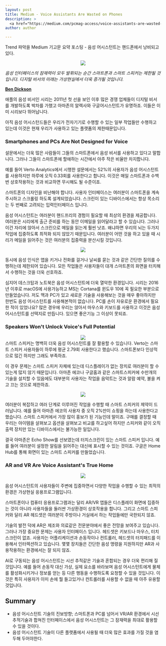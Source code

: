 ```yaml
---
layout: post
title: Medium - Voice Assistants Are Wasted on Phones
description: >
  <a href="https://medium.com/pcmag-access/voice-assistants-are-wasted-on-phones-6d8b3d20a0f">원문 - PCMag</a>
author: author

---
```

Trend 파악을 Medium 기고문 요약 포스팅 - 음성 어시스턴트는 핸드폰에서 낭비되고 있다.

<center>
<img src="https://miro.medium.com/max/1620/0*3RpsbzSBzJdMASeX"/>
</center>

<i>음성 인터페이스의 잠재력이 모두 발휘되는 순간 스마트폰과 스마트 스피커는 제한될 것입니다. 디지털 비서의 미래는 가상현실에서 더욱 증가될 것입니다.</i>

<a href="https://www.pcmag.com/author-bio/ben-dickson"><b>Ben Dickson</b></a>

애플의 음성 비서인 시리는 2011년 첫 선을 보인 이후 많은 경쟁 업체들이 디지털 비서를 개발하도록 박차를 가했고 아마존의 알렉사와 구글어시스턴트가 유명하죠. 이들은 이미 시리보다 뛰어납니다.

아직 음성 어시스턴드들은 우리가 전자기기로 수행할 수 있는 일부 작업들만 수행하고 있는데 이것은 현재 우리가 사용하고 있는 플랫폼의 제한때문입니다.

### Smartphones and PCs Are Not Designed for Voice
설문에서는 더욱 많은 사람들이 그들의 스마트폰에서 음성 비서를 사용하고 있다고 말합니다. 그러나 그들이 스마트폰에 할애하는 시간에서 아주 작은 비율만 차지합니다.

예를 들어 Verto Analytics에서 시행한 설문에서는 52%의 사용자가 음성 어시스턴트를 사용하지만 하루에 오직 0.33회를 사용한다고 합니다. 이것은 매일 스마트폰과 수백번 상호작용하는 것과 비교하면 무시해도 될 수준이죠.

스마트폰의 디자인을 비난해야 합니다. 사용자 인터페이스는 여러분이 스마트폰을 계속 주시하고 스크롤링 하도록 설계되었습니다. 스크린이 있는 디바이스에서는 항상 목소리는 두 번째로 고려되는 입력인터페이스 입니다.

음성 어시스턴트는 여러분이 핸드프리의 경험이 필요할 때 최상의 환경을 제공합니다. 여러분은 시리에게 출근 준비를 하는 동안 이메일을 읽어달라고 할 수 있습니다. 그러나 이건 자리에 앉아서 스크린으로 메일을 읽는게 훨씬 낫죠. 왜냐하면 우리의 뇌는 두가지 작업에 집중하도록 최적화 되지 않았기 때문입니다. 여러분이 어떤 것을 하고 있을 때 시리가 메일을 읽어주는 것은 여러분의 집중력을 분산시킬 것입니다.

<center>
<img src="https://miro.medium.com/max/1620/0*QvCZJqXXKmAed554"/>
</center>

동시에 음성 인식은 앱을 키거나 전화를 걸거나 날씨를 묻는 것과 같은 간단한 질의를 수행하는데 제한되어 있습니다. 모든 작업들은 사용자들이 대개 스마트폰의 화면을 터치해서 수행하는 것을 더욱 선호하죠.

심지어 데스크탑과 노트북은 음성 어시스턴트에 더욱 열악한 환경입니다. 시리는 2016년 이후로 macOS에 사용가능하고 MS는 Cortana를 윈도우 10에 꼭 필요한 부분으로 만들었습니다. 저도 맥과 PC가 있고 새로운 기술을 사용해보는 것을 매우 좋아하지만 한번도 음성 어시스턴트를 사용해본적이 없습니다. PC를 손이 자유로운 환경에서 필요한 적이 있었나요? 많은 경우에 우리는 앉아서 마우스와 키보드를 사용하고 이것은 음성 어시스턴트를 선택지로 만듭니다. 있으면 좋은기능 그 이상이 못되죠.

### Speakers Won't Unlock Voice's Full Potential
<center>
<img src="https://miro.medium.com/max/1620/0*JcKUe1rICD4YEKzT"/>
</center>
스마트 스피커는 명백히 더욱 음성 어시스턴트를 잘 활용할 수 있습니다. Verto는 스마트 스피커 사용자들이 하루에 평균 2.79회 사용한다고 했습니다. 스마트폰보다 인상적으로 많긴 하지만 그래도 부족하죠.

이 경우 문제는 스마트 스피커 자체에 있는데 디스플레이가 없는 장치로 여러분이 할 수 있는게 많지 않기 때문입니다. 아마존 에코나 구글홈과 같은 스마트스피커에 수만개의 기술을 설치할 수 있음에도 대부분의 사용자는 작업을 음악트는 것과 알람 예약, 불을 켜고 끄는 것으로 제한하죠.

<center>
<img src="https://miro.medium.com/max/1620/0*MVM06vp9o222zhHE"/>
</center>

여러분이 복잡하고 여러 단계로 이루어진 작업을 수행할 때 스마트 스피커의 제약이 드러납니다. 예를 들어 아마존 에코의 사용자 중 오직 2%만이 쇼핑을 하는데 사용한다고 했습니다. 스마트 스피커에서 가장 많이 홍보가 된 기능인데 말이죠. 구매를 결정할 때 우리는 아이템을 살펴보고 옵션을 살펴보고 비교를 하고싶어 하지만 스피커와 같이 오직 출력 장치만 있는 디바이스에서는 불가능한 일입니다.

결국 아마존은 Echo Show를 선보였는데 터치스크린이 있는 스마트 스피커 입니다. 예를 들어 여러분이 설정한 알림을 읽어주는 대신에 표시할 수 있는 것이죠. 구글은 Home Hub를 통해 화면이 있는 스마트 스피커를 만들었습니다.

### AR and VR Are Voice Assistant's True Home
<center>
<img src="https://miro.medium.com/max/1620/0*XBlO8zAGXatOBAfw"/>
</center>

음성 어시스턴트의 사용자들이 주변에 집중하면서 다양한 작업을 수행할 수 있는 최적의 환경은 가상현실 응용프로그램입니다.

스마트폰이나 컴퓨터 응용프로그램과는 달리 AR/VR 앱들은 디스플레이 화면에 집중하는 것이 아니라 사용자들을 둘러싼 가상환경이 상호작용을 합니다. 그리고 스마트 스피커와 달리 AR 헤드셋은 여러분이 주방이나 거실에서 하는 작업들에만 국한되지 않죠.

기술의 발전 덕에 AR은 제조와 의료같은 전문분야에서 좋은 전망을 보여주고 있습니다. 그러나 가장 중요한 문제는 사용자 인터페이스 입니다. 헤드셋은 키보드나 마우스, 터치스크린이 없죠. 사용자는 어플리케이션과 손동작이나 컨트롤러, 헤드셋의 터치패드를 이용해서 인터렉션하고 있습니다. 몇몇 장치들은 간단한 음성 명령을 지원하지만 AR과 사용작용하는 환경에서는 잘 되지 않죠.

AI로 구동되는 음성 어시스턴트는 시선 추적같은 기술과 혼합되는 경우 더욱 편리해 질 것입니다. 예를 들어 손동작 대신 가상, 실제 요소를 바라보며 음성 어시스턴트에게 물체를 활성화시키거나 정보를 얻는 등 다른 행동을 수행하도록 요청할 수 있을 것입니다. 이것은 특히 사용자가 이미 손에 뭘 들고있거나 컨트롤러를 사용할 수 없을 때 아주 유용할 것입니다.

## Summary
* 음성 어시스턴트 기술의 진보방향; 스마트폰과 PC를 넘어서 VR/AR 환경에서 시선 추적기술과 합쳐진 인터페이스에서 음성 어시스턴트는 그 잠재력을 최대로 활용할 수 있을 것이다.
* 음성 어시스턴트 기술이 다른 플랫폼에서 사용될 때 더욱 많은 효과를 가질 것을 염두해 두어야한다.
